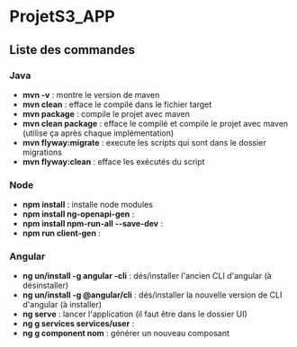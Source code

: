 # ProjetS3_APP

## Liste des commandes
### Java
- **mvn -v** : montre le version de maven
- **mvn clean** : efface le compilé dans le fichier target
- **mvn package** : compile le projet avec maven
- **mvn clean package** : efface le compilé et compile le projet avec maven (utilise ça après chaque implémentation)
- **mvn flyway:migrate** : execute les scripts qui sont dans le dossier migrations
- **mvn flyway:clean** : efface les exécutés du script
### Node
- **npm install** : installe node modules
- **npm install ng-openapi-gen** : 
- **npm install npm-run-all --save-dev** : 
- **npm run client-gen** : 

### Angular
- **ng un/install -g angular -cli** : dés/installer l'ancien CLI d'angular (à désinstaller)
- **ng un/install -g @angular/cli** : dés/installer la nouvelle version de CLI d'angular (à installer)
- **ng serve** : lancer l'application (il faut être dans le dossier UI)
- **ng g services services/user** : 
- **ng g component nom** : générer un nouveau composant
